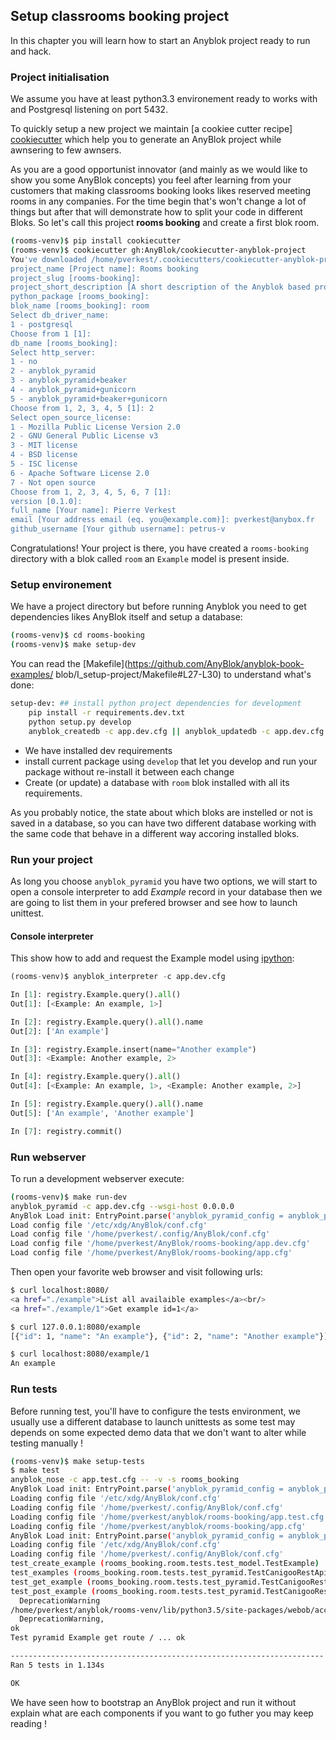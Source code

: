 ## Setup classrooms booking project

In this chapter you will learn how to start an Anyblok project ready to
run and hack.

### Project initialisation

We assume you have at least python3.3 environement ready to works with
and Postgresql listening on port 5432.

To quickly setup a new project we maintain [a cookiee cutter recipe]
[cookiecutter] which help you to generate an AnyBlok project while
awnsering to few awnsers.

As you are a good opportunist innovator (and mainly as we would like to show you
some AnyBlok concepts) you feel after learning from your customers that making
classrooms booking looks likes reserved meeting rooms in any companies. For
the time begin that's won't change a lot of things but after that will
demonstrate how to split your code in different Bloks. So let's call this
project **rooms booking** and create a first blok room.

```bash
(rooms-venv)$ pip install cookiecutter
(rooms-venv)$ cookiecutter gh:AnyBlok/cookiecutter-anyblok-project
You've downloaded /home/pverkest/.cookiecutters/cookiecutter-anyblok-project before. Is it okay to delete and re-download it? [yes]: yes
project_name [Project name]: Rooms booking
project_slug [rooms-booking]: 
project_short_description [A short description of the Anyblok based project]: Anyblok service to manage (class)rooms reservation       
python_package [rooms_booking]: 
blok_name [rooms_booking]: room
Select db_driver_name:
1 - postgresql
Choose from 1 [1]: 
db_name [rooms_booking]: 
Select http_server:
1 - no
2 - anyblok_pyramid
3 - anyblok_pyramid+beaker
4 - anyblok_pyramid+gunicorn
5 - anyblok_pyramid+beaker+gunicorn
Choose from 1, 2, 3, 4, 5 [1]: 2
Select open_source_license:
1 - Mozilla Public License Version 2.0
2 - GNU General Public License v3
3 - MIT license
4 - BSD license
5 - ISC license
6 - Apache Software License 2.0
7 - Not open source
Choose from 1, 2, 3, 4, 5, 6, 7 [1]: 
version [0.1.0]: 
full_name [Your name]: Pierre Verkest
email [Your address email (eq. you@example.com)]: pverkest@anybox.fr
github_username [Your github username]: petrus-v
```

Congratulations! Your project is there, you have created a ``rooms-booking``
directory with a blok called ``room`` an ``Example`` model is present inside.


### Setup environement

We have a project directory but before running Anyblok you need
to get dependencies likes AnyBlok itself and setup a database:

```bash
(rooms-venv)$ cd rooms-booking
(rooms-venv)$ make setup-dev
```

You can read the [Makefile](https://github.com/AnyBlok/anyblok-book-examples/
blob/I_setup-project/Makefile#L27-L30) to understand what's done:

```bash
setup-dev: ## install python project dependencies for development
    pip install -r requirements.dev.txt
    python setup.py develop
    anyblok_createdb -c app.dev.cfg || anyblok_updatedb -c app.dev.cfg
```

- We have installed dev requirements
- install current package using ``develop`` that let you develop and run
  your package without re-install it between each change
- Create (or update) a database with ``room`` blok installed with all
  its requirements.

As you probably notice, the state about which bloks are instelled or not
is saved in a database, so you can have two different database working
with the same code that behave in a different way accoring installed bloks.

### Run your project

As long you choose ``anyblok_pyramid`` you have two options, we will start
to open a console interpreter to add *Example* record in your database then
we are going to list them in your prefered browser and see how to launch
unittest.


#### Console interpreter

This show how to add and request the Example model using [ipython](
https://ipython.org/index.html):

```python
(rooms-venv)$ anyblok_interpreter -c app.dev.cfg

In [1]: registry.Example.query().all()
Out[1]: [<Example: An example, 1>]

In [2]: registry.Example.query().all().name
Out[2]: ['An example']

In [3]: registry.Example.insert(name="Another example")
Out[3]: <Example: Another example, 2>

In [4]: registry.Example.query().all()
Out[4]: [<Example: An example, 1>, <Example: Another example, 2>]

In [5]: registry.Example.query().all().name
Out[5]: ['An example', 'Another example']

In [7]: registry.commit()
```

### Run webserver

To run a development webserver execute:

```bash
(rooms-venv)$ make run-dev
anyblok_pyramid -c app.dev.cfg --wsgi-host 0.0.0.0
AnyBlok Load init: EntryPoint.parse('anyblok_pyramid_config = anyblok_pyramid:anyblok_init_config')
Load config file '/etc/xdg/AnyBlok/conf.cfg'
Load config file '/home/pverkest/.config/AnyBlok/conf.cfg'
Load config file '/home/pverkest/AnyBlok/rooms-booking/app.dev.cfg'
Load config file '/home/pverkest/AnyBlok/rooms-booking/app.cfg'
```

Then open your favorite web browser and visit following urls:

```bash
$ curl localhost:8080/
<a href="./example">List all availaible examples</a><br/>
<a href="./example/1">Get example id=1</a>

$ curl 127.0.0.1:8080/example
[{"id": 1, "name": "An example"}, {"id": 2, "name": "Another example"}]

$ curl localhost:8080/example/1
An example
```

### Run tests

Before running test, you'll have to configure the tests environment, we usually
use a different database to launch unittests as some test may depends on
some expected demo data that we don't want to alter while testing manually !

```bash
(rooms-venv)$ make setup-tests
$ make test
anyblok_nose -c app.test.cfg -- -v -s rooms_booking
AnyBlok Load init: EntryPoint.parse('anyblok_pyramid_config = anyblok_pyramid:anyblok_init_config')
Loading config file '/etc/xdg/AnyBlok/conf.cfg'
Loading config file '/home/pverkest/.config/AnyBlok/conf.cfg'
Loading config file '/home/pverkest/anyblok/rooms-booking/app.test.cfg'
Loading config file '/home/pverkest/anyblok/rooms-booking/app.cfg'
AnyBlok Load init: EntryPoint.parse('anyblok_pyramid_config = anyblok_pyramid:anyblok_init_config')
Loading config file '/etc/xdg/AnyBlok/conf.cfg'
Loading config file '/home/pverkest/.config/AnyBlok/conf.cfg'
test_create_example (rooms_booking.room.tests.test_model.TestExample) ... ok
test_examples (rooms_booking.room.tests.test_pyramid.TestCanigooRestApi) ... ok
test_get_example (rooms_booking.room.tests.test_pyramid.TestCanigooRestApi) ... ok
test_post_example (rooms_booking.room.tests.test_pyramid.TestCanigooRestApi) ... /home/pverkest/anyblok/rooms-venv/lib/python3.5/site-packages/webob/acceptparse.py:1088: DeprecationWarning: The MIMEAccept class has been replaced by webob.acceptparse.create_accept_header. This compatibility shim will be deprecated in a future version of WebOb.
  DeprecationWarning
/home/pverkest/anyblok/rooms-venv/lib/python3.5/site-packages/webob/acceptparse.py:972: DeprecationWarning: The behavior of AcceptValidHeader.best_match is currently being maintained for backward compatibility, but it will be deprecated in the future, as it does not conform to the RFC.
  DeprecationWarning,
ok
Test pyramid Example get route / ... ok

----------------------------------------------------------------------
Ran 5 tests in 1.134s

OK

```

We have seen how to bootstrap an AnyBlok project and run it without explain
what are each components if you want to go futher you may keep reading !


[cookiecutter]: https://github.com/AnyBlok/cookiecutter-anyblok-project
